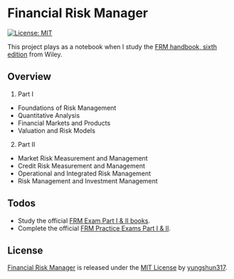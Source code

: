 # Financial Risk Manager

[![License: MIT](https://img.shields.io/badge/License-MIT-yellow.svg)](https://opensource.org/licenses/MIT)

This project plays as a notebook when I study the [FRM handbook, sixth edition](https://www.wiley.com/en-us/Financial+Risk+Manager+Handbook%3A+FRM+Part+I+Part+II%2C+%2B+Test+Bank%2C+6th+Edition-p-9780470904015) from Wiley. 

## Overview
1. Part I
- Foundations of Risk Management
- Quantitative Analysis
- Financial Markets and Products
- Valuation and Risk Models
2. Part II
- Market Risk Measurement and Management
- Credit Risk Measurement and Management
- Operational and Integrated Risk Management
- Risk Management and Investment Management

## Todos
 - Study the official [FRM Exam Part I & II books](https://www.garp.org/#!/frm/study-materials).
 - Complete the official [FRM Practice Exams Part I & II](https://www.garp.org/#!/frm/study-materials).

## License
[Financial Risk Manager](https://github.com/yungshun317/financial-risk-manager) is released under the [MIT License](https://opensource.org/licenses/MIT) by [yungshun317](https://github.com/yungshun317).

